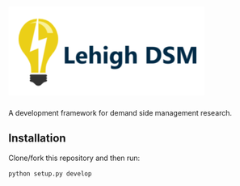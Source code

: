 
# ![](documents/dsm.png?raw=true "Icon")

A development framework for demand side management research.

## Installation

Clone/fork this repository and then run:
```
python setup.py develop
```
